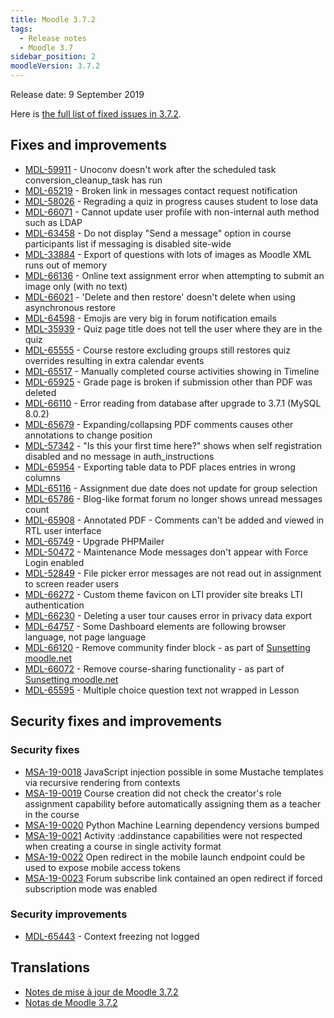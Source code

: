 ```yaml
---
title: Moodle 3.7.2
tags:
  - Release notes
  - Moodle 3.7
sidebar_position: 2
moodleVersion: 3.7.2
---
```

Release date: 9 September 2019

Here is [the full list of fixed issues in 3.7.2](https://tracker.moodle.org/secure/IssueNavigator!executeAdvanced.jspa?jqlQuery=project+%3D+mdl+AND+resolution+%3D+fixed+AND+fixVersion+in+%28%223.7.2%22%29+ORDER+BY+priority+DESC&runQuery=true&clear=true).

## Fixes and improvements

- [MDL-59911](https://tracker.moodle.org/browse/MDL-59911) - Unoconv doesn't work after the scheduled task conversion_cleanup_task has run
- [MDL-65219](https://tracker.moodle.org/browse/MDL-65219) - Broken link in messages contact request notification
- [MDL-58026](https://tracker.moodle.org/browse/MDL-58026) - Regrading a quiz in progress causes student to lose data
- [MDL-66071](https://tracker.moodle.org/browse/MDL-66071) - Cannot update user profile with non-internal auth method such as LDAP
- [MDL-63458](https://tracker.moodle.org/browse/MDL-63458) - Do not display "Send a message" option in course participants list if messaging is disabled site-wide
- [MDL-33884](https://tracker.moodle.org/browse/MDL-33884) - Export of questions with lots of images as Moodle XML runs out of memory
- [MDL-66136](https://tracker.moodle.org/browse/MDL-66136) - Online text assignment error when attempting to submit an image only (with no text)
- [MDL-66021](https://tracker.moodle.org/browse/MDL-66021) - 'Delete and then restore' doesn't delete when using asynchronous restore
- [MDL-64598](https://tracker.moodle.org/browse/MDL-64598) - Emojis are very big in forum notification emails
- [MDL-35939](https://tracker.moodle.org/browse/MDL-35939) - Quiz page title does not tell the user where they are in the quiz
- [MDL-65555](https://tracker.moodle.org/browse/MDL-65555) - Course restore excluding groups still restores quiz overrides resulting in extra calendar events
- [MDL-65517](https://tracker.moodle.org/browse/MDL-65517) - Manually completed course activities showing in Timeline
- [MDL-65925](https://tracker.moodle.org/browse/MDL-65925) - Grade page is broken if submission other than PDF was deleted
- [MDL-66110](https://tracker.moodle.org/browse/MDL-66110) - Error reading from database after upgrade to 3.7.1 (MySQL 8.0.2)
- [MDL-65679](https://tracker.moodle.org/browse/MDL-65679) - Expanding/collapsing PDF comments causes other annotations to change position
- [MDL-57342](https://tracker.moodle.org/browse/MDL-57342) - "Is this your first time here?" shows when self registration disabled and no message  in auth_instructions
- [MDL-65954](https://tracker.moodle.org/browse/MDL-65954) - Exporting table data to PDF places entries in wrong columns
- [MDL-65116](https://tracker.moodle.org/browse/MDL-65116) - Assignment due date does not update for group selection
- [MDL-65786](https://tracker.moodle.org/browse/MDL-65786) - Blog-like format forum  no longer shows unread messages count
- [MDL-65908](https://tracker.moodle.org/browse/MDL-65908) - Annotated PDF - Comments can't be added and viewed in RTL user interface
- [MDL-65749](https://tracker.moodle.org/browse/MDL-65749) - Upgrade PHPMailer
- [MDL-50472](https://tracker.moodle.org/browse/MDL-50472) - Maintenance Mode messages don't appear with Force Login enabled
- [MDL-52849](https://tracker.moodle.org/browse/MDL-52849) - File picker error messages are not read out in assignment to screen reader users
- [MDL-66272](https://tracker.moodle.org/browse/MDL-66272) - Custom theme favicon on LTI provider site breaks LTI authentication
- [MDL-66230](https://tracker.moodle.org/browse/MDL-66230) - Deleting a user tour causes error in privacy data export
- [MDL-64757](https://tracker.moodle.org/browse/MDL-64757) - Some Dashboard elements are following browser language, not page language
- [MDL-66120](https://tracker.moodle.org/browse/MDL-66120) - Remove community finder block - as part of [Sunsetting moodle.net](https://docs.moodle.org/en/Sunsetting_moodle.net)
- [MDL-66072](https://tracker.moodle.org/browse/MDL-66072) - Remove course-sharing functionality - as part of [Sunsetting moodle.net](https://docs.moodle.org/en/Sunsetting_moodle.net)
- [MDL-65595](https://tracker.moodle.org/browse/MDL-65595) - Multiple choice question text not wrapped in Lesson

## Security fixes and improvements

### Security fixes

- [MSA-19-0018](https://moodle.org/mod/forum/discuss.php?d=391030) JavaScript injection possible in some Mustache templates via recursive rendering from contexts
- [MSA-19-0019](https://moodle.org/mod/forum/discuss.php?d=391031) Course creation did not check the creator's role assignment capability before automatically assigning them as a teacher in the course
- [MSA-19-0020](https://moodle.org/mod/forum/discuss.php?d=391032) Python Machine Learning dependency versions bumped
- [MSA-19-0021](https://moodle.org/mod/forum/discuss.php?d=391035) Activity :addinstance capabilities were not respected when creating a course in single activity format
- [MSA-19-0022](https://moodle.org/mod/forum/discuss.php?d=391036) Open redirect in the mobile launch endpoint could be used to expose mobile access tokens
- [MSA-19-0023](https://moodle.org/mod/forum/discuss.php?d=391037) Forum subscribe link contained an open redirect if forced subscription mode was enabled

### Security improvements

- [MDL-65443](https://tracker.moodle.org/browse/MDL-65443) - Context freezing not logged

## Translations

- [Notes de mise à jour de Moodle 3.7.2](https://docs.moodle.org/fr/Notes_de_mise_à_jour_de_Moodle_3.7.2)
- [Notas de Moodle 3.7.2](https://docs.moodle.org/es/Notas_de_Moodle_3.7.2)
